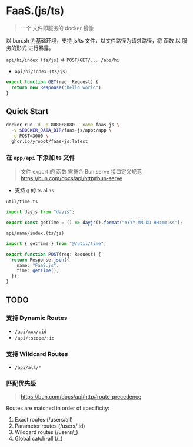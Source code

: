 # FaaS.(js/ts)

> 一个 文件即服务的 docker 镜像

以 bun.sh 为基础环境，支持 js/ts 文件，以文件路径为请求路径，将 函数 以 服务的形式 进行暴露。

`api/hi/index.(ts/js)` => `POST/GET/... /api/hi`

- `api/hi/index.(ts/js)`

```ts
export function GET(req: Request) {
  return new Response("hello world");
}
```

## Quick Start

```bash
docker run -d -p 8080:8080 --name faas-js \
  -v $DOCKER_DATA_DIR/faas-js/app:/app \
  -e POST=3000 \
  ghcr.io/yrobot/faas-js:latest
```

### 在 `app/api` 下添加 ts 文件

> 文件 export 的 函数 需符合 Bun.serve 接口定义规范
> https://bun.com/docs/api/http#bun-serve

- 支持 `@` 的 ts alias

`util/time.ts`

```ts
import dayjs from "dayjs";

export const getTime = () => dayjs().format("YYYY-MM-DD HH:mm:ss");
```

`api/name/index.(ts/js)`

```ts
import { getTime } from "@/util/time";

export function POST(req: Request) {
  return Response.json({
    name: "FaaS.js",
    time: getTime(),
  });
}
```

## TODO

### 支持 Dynamic Routes

- `/api/xxx/:id`
- `/api/:scope/:id`

### 支持 Wildcard Routes

- `/api/all/*`

### 匹配优先级

> https://bun.com/docs/api/http#route-precedence

Routes are matched in order of specificity:

1. Exact routes (/users/all)
2. Parameter routes (/users/:id)
3. Wildcard routes (/users/\_)
4. Global catch-all (/\_)
